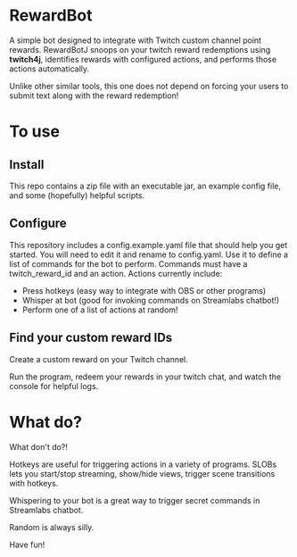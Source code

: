 # RewardBot

A simple bot designed to integrate with Twitch custom channel point rewards.  RewardBotJ snoops on your twitch reward redemptions using **twitch4j**, identifies rewards with configured actions, and performs those actions automatically.

Unlike other similar tools, this one does not depend on forcing your users to submit text along with the reward redemption!

# To use
## Install
This repo contains a zip file with an executable jar, an example config file, and some (hopefully) helpful scripts.

## Configure

This repository includes a config.example.yaml file that should help you get started.  You will need to edit it and rename to config.yaml.  Use it to define a list of commands for the bot to perform.  Commands must have a twitch_reward_id and an action.  Actions currently include:

* Press hotkeys (easy way to integrate with OBS or other programs)
* Whisper at bot (good for invoking commands on Streamlabs chatbot!)
* Perform one of a list of actions at random!

## Find your custom reward IDs
Create a custom reward on your Twitch channel.

Run the program, redeem your rewards in your twitch chat, and watch the console for helpful logs.

# What do?
What don't do?!

Hotkeys are useful for triggering actions in a variety of programs.  SLOBs lets you start/stop streaming, show/hide views, trigger scene transitions with hotkeys.

Whispering to your bot is a great way to trigger secret commands in Streamlabs chatbot.

Random is always silly.

Have fun!